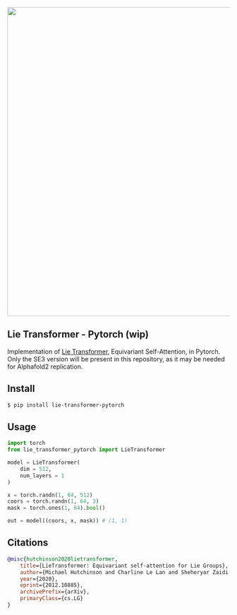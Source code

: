 <img src="./diagram.png" width="700px"></img>

## Lie Transformer - Pytorch (wip)

Implementation of <a href="https://arxiv.org/abs/2012.10885">Lie Transformer</a>, Equivariant Self-Attention, in Pytorch. Only the SE3 version will be present in this repository, as it may be needed for Alphafold2 replication.

## Install

```bash
$ pip install lie-transformer-pytorch
```

## Usage

```python
import torch
from lie_transformer_pytorch import LieTransformer

model = LieTransformer(
	dim = 512,
	num_layers = 1
)

x = torch.randn(1, 64, 512)
coors = torch.randn(1, 64, 3)
mask = torch.ones(1, 64).bool()

out = model((coors, x, mask)) # (1, 1)
```

## Citations

```bibtex
@misc{hutchinson2020lietransformer,
    title={LieTransformer: Equivariant self-attention for Lie Groups}, 
    author={Michael Hutchinson and Charline Le Lan and Sheheryar Zaidi and Emilien Dupont and Yee Whye Teh and Hyunjik Kim},
    year={2020},
    eprint={2012.10885},
    archivePrefix={arXiv},
    primaryClass={cs.LG}
}
```
